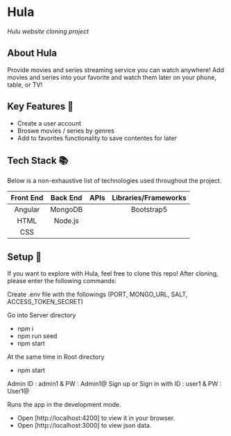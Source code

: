 # Hula

<em>Hulu website cloning project</em>

## About Hula

Provide movies and series streaming service you can watch anywhere! Add movies and series into your favorite and watch them later on your phone, table, or TV!

## Key Features :key:

- Create a user account
- Broswe movies / series by genres
- Add to favorites functionality to save contentes for later

## Tech Stack :books:

Below is a non-exhaustive list of technologies used throughout the project.

| Front End | Back End | APIs | Libraries/Frameworks |
| :-------: | :------: | :--: | :------------------: |
|  Angular  | MongoDB  |      |      Bootstrap5      |
|   HTML    | Node.js  |      |
|   CSS     |          |      |

## Setup :rocket:

If you want to explore with Hula, feel free to clone this repo! After cloning, please enter the following commands:

Create .env file with the followings (PORT, MONGO_URL, SALT, ACCESS_TOKEN_SECRET)

Go into Server directory

- npm i
- npm run seed
- npm start

At the same time in Root directory

- npm start

Admin ID : admin1 & PW : Admin1@
Sign up or Sign in with ID : user1 & PW : User1@

Runs the app in the development mode.
- Open [http://localhost:4200] to view it in your browser.
- Open [http://localhost:3000] to view json data.
